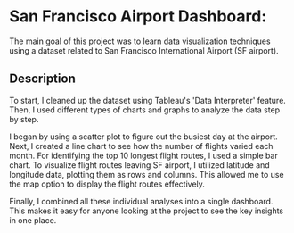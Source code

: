 
# San Francisco Airport Dashboard:

The main goal of this project was to learn data visualization techniques using a dataset related to San Francisco International Airport (SF airport).


## Description
To start, I cleaned up the dataset using Tableau's 'Data Interpreter' feature. Then, I used different types of charts and graphs to analyze the data step by step.

I began by using a scatter plot to figure out the busiest day at the airport. Next, I created a line chart to see how the number of flights varied each month. For identifying the top 10 longest flight routes, I used a simple bar chart. To visualize flight routes leaving SF airport, I utilized latitude and longitude data, plotting them as rows and columns. This allowed me to use the map option to display the flight routes effectively.

Finally, I combined all these individual analyses into a single dashboard. This makes it easy for anyone looking at the project to see the key insights in one place.